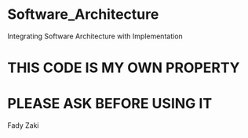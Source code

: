 # Software_Architecture
Integrating Software Architecture with Implementation

# THIS CODE IS MY OWN PROPERTY
# PLEASE ASK BEFORE USING IT

Fady Zaki
